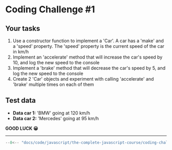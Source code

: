 # Coding Challenge #1

## Your tasks

1. Use a constructor function to implement a 'Car'. A car has a 'make' and a 'speed' property. The 'speed' property is the current speed of the car in km/h
2. Implement an 'accelerate' method that will increase the car's speed by 10, and log the new speed to the console
3. Implement a 'brake' method that will decrease the car's speed by 5, and log the new speed to the console
4. Create 2 'Car' objects and experiment with calling 'accelerate' and 'brake' multiple times on each of them

## Test data

* **Data car 1:** 'BMW' going at 120 km/h
* **Data car 2:** 'Mercedes' going at 95 km/h

**GOOD LUCK 😀**

---

```javascript
--8<-- "docs/code/javascript/the-complete-javascript-course/coding-challenges/object-oriented-programming-oop/challenge-1.js"
```
